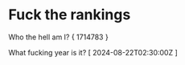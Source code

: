 # Fuck the rankings

Who the hell am I?
{ 1714783 }

What fucking year is it?
[ 2024-08-22T02:30:00Z ]
